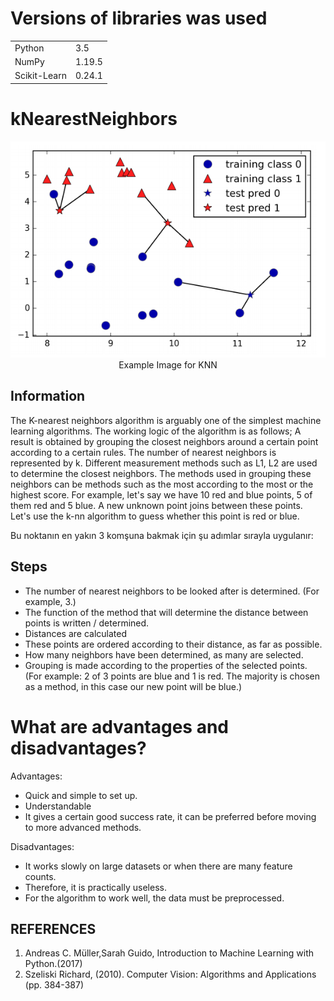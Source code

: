 # Versions of libraries was used 
  <table>
  <tr>  
    <td> Python </td>
    <td> 3.5 </td>
    </tr>
    <tr>
      <td> NumPy</td>
      <td> 1.19.5 </td>
    </tr>
    <tr>
      <td> Scikit-Learn </td>
      <td> 0.24.1 </td>
     </tr>
  </table>

# kNearestNeighbors

  
<p align="center"><img src="knn.png" alt="knn"><br>Example Image for KNN</p>

## Information

The K-nearest neighbors algorithm is arguably one of the simplest machine learning algorithms. The working logic of the algorithm is as follows; A result is obtained by grouping the closest neighbors around a certain point according to a certain rules. The number of nearest neighbors is represented by k. Different measurement methods such as L1, L2 are used to determine the closest neighbors. The methods used in grouping these neighbors can be methods such as the most according to the most or the highest score. For example, let's say we have 10 red and blue points, 5 of them red and 5 blue. A new unknown point joins between these points. Let's use the k-nn algorithm to guess whether this point is red or blue.

Bu noktanın en yakın 3 komşuna bakmak için şu adımlar sırayla uygulanır:

## Steps
<ul>
<li>  The number of nearest neighbors to be looked after is determined. (For example, 3.)    </li>
<li>  The function of the method that will determine the distance between points is written / determined.  </li>
<li>  Distances are calculated   </li>
<li>  These points are ordered according to their distance, as far as possible.   </li>
<li>  How many neighbors have been determined, as many are selected.  </li>
<li>  Grouping is made according to the properties of the selected points. (For example: 2 of 3 points are blue and 1 is red. The majority is chosen as a method, in this case our new point will be blue.)</li>
</ul> 

# What are advantages and disadvantages?

Advantages:
<ul>
   <li>  Quick and simple to set up.</li>
    <li> Understandable</li>
    <li> It gives a certain good success rate, it can be preferred before moving to more advanced methods.</li>
</ul>
Disadvantages:
<ul>
   <li>  It works slowly on large datasets or when there are many feature counts.</li>
   <li>  Therefore, it is practically useless.</li>
   <li>  For the algorithm to work well, the data must be preprocessed.     </li>
</ul>    
   
    
## REFERENCES

<ol>
<li> Andreas C. Müller,Sarah Guido, Introduction to Machine Learning with Python.(2017) </li>
<li> Szeliski Richard, (2010). Computer Vision: Algorithms and Applications (pp. 384-387) </li>
</ol>
